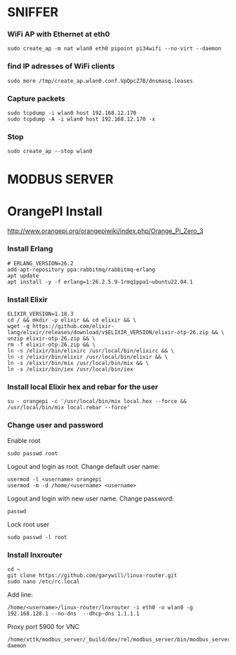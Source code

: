 
# SNIFFER

### WiFi AP with Ethernet at eth0
    sudo create_ap -m nat wlan0 eth0 pipoint pi34wifi --no-virt --daemon

### find IP adresses of WiFi clients
    sudo more /tmp/create_ap.wlan0.conf.VpOpcZ7B/dnsmasq.leases

### Capture packets
    sudo tcpdump -i wlan0 host 192.168.12.170
    sudo tcpdump -A -i wlan0 host 192.168.12.170 -x

### Stop
    sudo create_ap --stop wlan0


# MODBUS SERVER

# OrangePI Install

http://www.orangepi.org/orangepiwiki/index.php/Orange_Pi_Zero_3

### Install Erlang

    # ERLANG_VERSION=26.2
    add-apt-repository ppa:rabbitmq/rabbitmq-erlang
    apt update
    apt install -y -f erlang=1:26.2.5.9-1rmq1ppa1~ubuntu22.04.1

### Install Elixir

    ELIXIR_VERSION=1.18.3
    cd / && mkdir -p elixir && cd elixir && \
    wget -q https://github.com/elixir-lang/elixir/releases/download/v$ELIXIR_VERSION/elixir-otp-26.zip && \
    unzip elixir-otp-26.zip && \
    rm -f elixir-otp-26.zip && \
    ln -s /elixir/bin/elixirc /usr/local/bin/elixirc && \
    ln -s /elixir/bin/elixir /usr/local/bin/elixir && \
    ln -s /elixir/bin/mix /usr/local/bin/mix && \
    ln -s /elixir/bin/iex /usr/local/bin/iex

### Install local Elixir hex and rebar for the user

    su - orangepi -c '/usr/local/bin/mix local.hex --force && /usr/local/bin/mix local.rebar --force'

### Change user and password

Enable root

    sudo passwd root

Logout and login as root. Change default user name:

    usermod -l <username> orangepi
    usermod -m -d /home/<username> <username>

Logout and login with new user name. Change password:

    passwd

Lock root user

    sudo passwd -l root 

### Install lnxrouter

    cd ~
    git clone https://github.com/garywill/linux-router.git
    sudo nano /etc/rc.local

Add line:

    /home/<username>/linux-router/lnxrouter -i eth0 -o wlan0 -g 192.168.128.1 --no-dns  --dhcp-dns 1.1.1.1

Proxy port 5900 for VNC

    /home/xttk/modbus_server/_build/dev/rel/modbus_server/bin/modbus_server daemon

